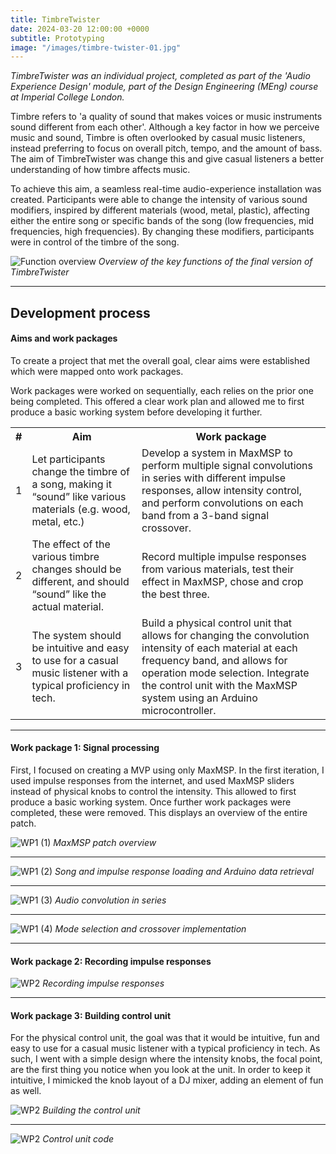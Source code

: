 ```yaml
---
title: TimbreTwister
date: 2024-03-20 12:00:00 +0000
subtitle: Prototyping
image: "/images/timbre-twister-01.jpg"
---
```


<em>TimbreTwister was an individual project, completed as part of the 'Audio Experience Design' module, part of the Design Engineering (MEng) course at Imperial College London.</em>

Timbre refers to 'a quality of sound that makes voices or music instruments sound different from each other'. Although a key factor in how we perceive music and sound, Timbre is often overlooked by casual music listeners, instead preferring to focus on overall pitch, tempo, and the amount of bass. The aim of TimbreTwister was change this and give casual listeners a better understanding of how timbre affects music.

To achieve this aim, a seamless real-time audio-experience installation was created. Participants were able to change the intensity of various sound modifiers, inspired by different materials (wood, metal, plastic), affecting either the entire song or specific bands of the song (low frequencies, mid frequencies, high frequencies). By changing these modifiers, participants were in control of the timbre of the song.

![Function overview](/images/timbre-twister-02.jpg)
_Overview of the key functions of the final version of TimbreTwister_

---

## Development process

#### Aims and work packages

To create a project that met the overall goal, clear aims were established which were mapped onto work packages.

Work packages were worked on sequentially, each relies on the prior one being completed. This offered a clear work plan and allowed me to first produce a basic working system before developing it further.

<div class="table-container">
  <table>
    <tr><th>#</th><th>Aim</th><th>Work package</th></tr>
    <tr><td>1</td><td>Let participants change the timbre of a song, making it “sound” like various materials (e.g. wood, metal, etc.)</td><td>Develop a system in MaxMSP to perform multiple signal convolutions in series with different impulse responses, allow intensity control, and perform convolutions on each band from a 3-band signal crossover.</td></tr>
    <tr><td>2</td><td>The effect of the various timbre changes should be different, and should “sound” like the actual material.</td><td>Record multiple impulse responses from various materials, test their effect in MaxMSP, chose and crop the best three.</td></tr>
    <tr><td>3</td><td>The system should be intuitive and easy to use for a casual music listener with a typical proficiency in tech.</td><td>Build a physical control unit that allows for changing the convolution intensity of each material at each frequency band, and allows for operation mode selection. Integrate the control unit with the MaxMSP system using an Arduino microcontroller.</td></tr>
  </table>
</div>

---

#### Work package 1: Signal processing

First, I focused on creating a MVP using only MaxMSP. In the first iteration, I used impulse responses from the internet, and used MaxMSP sliders instead of physical knobs to control the intensity. This allowed to first produce a basic working system. Once further work packages were completed, these were removed. This displays an overview of the entire patch.

![WP1 (1)](/images/timbre-twister-03.jpg)
_MaxMSP patch overview_

---

![WP1 (2)](/images/timbre-twister-04.jpg)
_Song and impulse response loading and Arduino data retrieval_

---

![WP1 (3)](/images/timbre-twister-05.jpg)
_Audio convolution in series_

---

![WP1 (4)](/images/timbre-twister-06.jpg)
_Mode selection and crossover implementation_

---

#### Work package 2: Recording impulse responses

![WP2](/images/timbre-twister-07.jpg)
_Recording impulse responses_

--- 

#### Work package 3: Building control unit

For the physical control unit, the goal was that it would be intuitive, fun and easy to use for a casual music listener with a typical proficiency in tech. As such, I went with a simple design where the intensity knobs, the focal point, are the first thing you notice when you look at the unit. In order to keep it intuitive, I mimicked the knob layout of a DJ mixer, adding an element of fun as well.

![WP2](/images/timbre-twister-08.jpg)
_Building the control unit_

---

![WP2](/images/timbre-twister-09.jpg)
_Control unit code_
